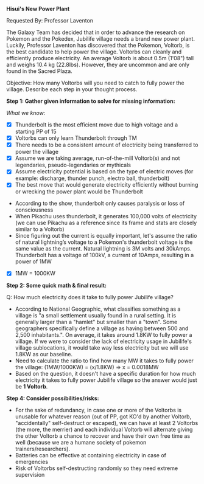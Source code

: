 
**Hisui's New Power Plant**

Requested By: Professor Laventon

The Galaxy Team has decided that in order to advance the research on Pokemon and the Pokedex, Jubilife village needs a brand new power plant. 
Luckily, Professor Laventon has discovered that the Pokemon, Voltorb, is the best candidate to help power the village.
Voltorbs can cleanly and efficiently produce electricity. An average Voltorb is about 0.5m (1'08") tall and weighs 10.4 kg (22.8lbs). 
However, they are uncommon and are only found in the Sacred Plaza.

Objective: How many Voltorbs will you need to catch to fully power the village. Describe each step in your thought process.

**Step 1: Gather given information to solve for missing information:**

*What we know:*
- [x] Thunderbolt is the most efficient move due to high voltage and a starting PP of 15
- [x] Voltorbs can only learn Thunderbolt through TM
- [x] There needs to be a consistent amount of electricity being transferred to power the village
- [x] Assume we are taking average, run-of-the-mill Voltorb(s) and not legendaries, pseudo-legendaries or mythicals
- [x] Assume electricity potential is based on the type of electric moves (for example: discharge, thunder punch, electro ball, thunderbolt)
- [x] The best move that would generate electricity efficiently without burning or wrecking the power plant would be Thunderbolt
- According to the show, thunderbolt only causes paralysis or loss of consciousness 
- When Pikachu uses thunderbolt, it generates 100,000 volts of electricity (we can use Pikachu as a reference since its frame and stats are closely 
  similar to a Voltorb)
- Since figuring out the current is equally important, let's assume the ratio of natural lightning’s voltage to a Pokemon's thunderbolt voltage is 
  the same value as the current. Natural lightning is 3M volts and 30kAmps. Thunderbolt has a voltage of 100kV, a current of 10Amps, resulting in a 
  power of 1MW  
- [x] 1MW = 1000KW

**Step 2: Some quick math & final result:**

Q: How much electricity does it take to fully power Jubilife village?
- According to National Geographic, what classifies something as a village is "a small settlement usually found in a rural setting. It is generally larger than a "hamlet" but smaller than a "town". Some geographers specifically define a village as having between 500 and 2,500 inhabitants.". On average, it takes around 1.8KW to fully power a village. If we were to consider the lack of electricity usage in Jubilife's village sublocations, it would take way less electricity but we will use 1.8KW as our baseline.
- Need to calculate the ratio to find how many MW it takes to fully power the village: (1MW/1000KW) = (x/1.8KW) => x = 0.0018MW
- Based on the question, it doesn't have a specific duration for how much electricity it takes to fully power Jubilife village so the answer would just
        be **1 Voltorb**.

**Step 4: Consider possibilities/risks:**
- For the sake of redundancy, in case one or more of the Voltorbs is unusable for whatever reason (out of PP, got KO'd by another Voltorb, "accidentally" 
self-destruct or escaped), we can have at least 2 Voltorbs (the more, the merrier) and each individual Voltorb will alternate giving the other Voltorb a 
chance to recover and have their own free time as well (because we are a humane society of pokemon trainers/researchers).
- Batteries can be effective at containing electricity in case of emergencies
- Risk of Voltorbs self-destructing randomly so they need extreme supervision
